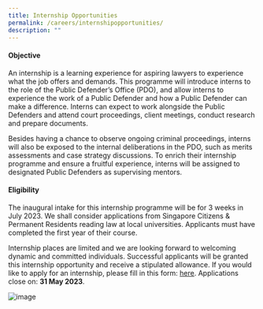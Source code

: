 ```yaml
---
title: Internship Opportunities
permalink: /careers/internshipopportunities/
description: ""
---
```

#### Objective

An internship is a learning experience for aspiring lawyers to experience what the job offers and demands. This programme will introduce interns to the role of the Public Defender’s Office (PDO), and allow interns to experience the work of a Public Defender and how a Public Defender can make a difference. Interns can expect to work alongside the Public Defenders and attend court proceedings, client meetings, conduct research and prepare documents. 

Besides having a chance to observe ongoing criminal proceedings, interns will also be exposed to the internal deliberations in the PDO, such as merits assessments and case strategy discussions. To enrich their internship programme and ensure a fruitful experience, interns will be assigned to designated Public Defenders as supervising mentors. 


#### Eligibility

The inaugural intake for this internship programme will be for 3 weeks in July 2023. We shall consider applications from Singapore Citizens & Permanent Residents reading law at local universities. Applicants must have completed the first year of their course. 

Internship places are limited and we are looking forward to welcoming dynamic and committed individuals. Successful applicants will be granted this internship opportunity and receive a stipulated allowance. If you would like to apply for an internship, please fill in this form: [here](go.gov.sg/pdointernship). Applications close on: **31 May 2023**.

![image](https://github.com/isomerpages/mlaw-pdo/assets/114036450/4033735c-6ed9-4220-a8ce-ac7b0b6bad91)
